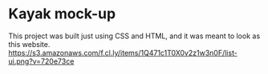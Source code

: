 # Kayak mock-up

This project was built just using CSS and HTML, and it was meant to look as this website. 
https://s3.amazonaws.com/f.cl.ly/items/1Q471c1T0X0v2z1w3n0F/list-ui.png?v=720e73ce
